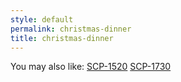 ```yaml
---
style: default
permalink: christmas-dinner
title: christmas-dinner
---
```

You may also like:
[SCP-1520](http://scp-wiki.net/scp-1520)
[SCP-1730](http://scp-wiki.net/scp-1730)